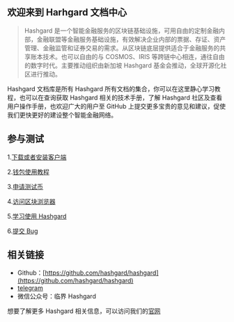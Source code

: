 
## 欢迎来到 Harhgard 文档中心



> Hashgard 是一个智能金融服务的区块链基础设施，可用自由的定制金融内部，金融联盟等金融服务基础设施，有效解决企业内部的票据、存证、资产管理、金融监管和证券交易的需求。从区块链底层提供适合于金融服务的共享账本技术。也可以自由的与 COSMOS、IRIS 等跨链中心相连，通往自由的数字时代。主要推动组织由新加坡 Hashgard 基金会推动，全球开源化社区进行推动。

Hashgard 文档库是所有 Hashgard 所有文档的集合，你可以在这里静心学习教程，也可以在查询获取 Hashgard 相关的技术手册，了解 Hashgard 社区及查看用户操作手册，也欢迎广大的用户至 GitHub 上提交更多宝贵的意见和建议，促使我们更快更好的建设整个智能金融网络。



## 参与测试

1.[下载或者安装客户端](./learn/installation.md)

2.[钱包使用教程](./cli/hashgardcli/keys/add.md)

3.[申请测试币](./cli/hashgardcli/Faucet/send.md)

4.[访问区块浏览器](https://www.gardplorer.io)

5.[学习使用 Hashgard](./learn/Guide/README.md)

6.[提交 Bug](https://github.com/hashgard/hashgard)



## 相关链接

- Github：[https://github.com/hashgard/hashgard](https://github.com/hashgard/hashgard)
- [telegram](https://t.me/hashgard)
- 微信公众号：临界 Hashgard



想要了解更多 Hashgard 相关信息，可以访问我们的[官网](https://www.hashgard.io/#/)
